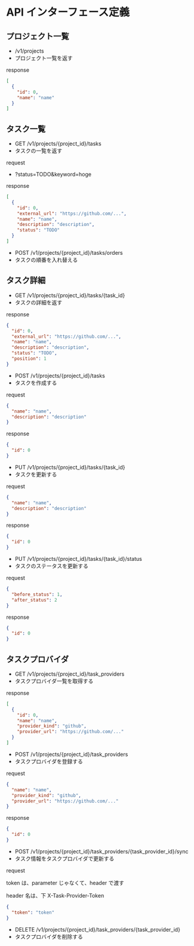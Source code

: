 # API インターフェース定義

## プロジェクト一覧

- /v1/projects
- プロジェクト一覧を返す

response

```json
[
  {
    "id": 0,
    "name": "name"
  }
]
```

## タスク一覧

- GET /v1/projects/{project_id}/tasks
- タスクの一覧を返す

request

- ?status=TODO&keyword=hoge

response

```json
[
  {
    "id": 0,
    "external_url": "https://github.com/...",
    "name": "name",
    "description": "description",
    "status": "TODO"
  }
]
```

- POST /v1/projects/{project_id}/tasks/orders
- タスクの順番を入れ替える

## タスク詳細

- GET /v1/projects/{project_id}/tasks/{task_id}
- タスクの詳細を返す

response

```json
{
  "id": 0,
  "external_url": "https://github.com/...",
  "name": "name",
  "description": "description",
  "status": "TODO",
  "position": 1
}
```

- POST /v1/projects/{project_id}/tasks
- タスクを作成する

request

```json
{
  "name": "name",
  "description": "description"
}
```

response

```json
{
  "id": 0
}
```

- PUT /v1/projects/{project_id}/tasks/{task_id}
- タスクを更新する

request

```json
{
  "name": "name",
  "description": "description"
}
```

response

```json
{
  "id": 0
}
```

- PUT /v1/projects/{project_id}/tasks/{task_id}/status
- タスクのステータスを更新する

request

```json
{
  "before_status": 1,
  "after_status": 2
}
```

response

```json
{
  "id": 0
}
```

## タスクプロバイダ

- GET /v1/projects/{project_id}/task_providers
- タスクプロバイダ一覧を取得する

response

```json
[
  {
    "id": 0,
    "name": "name",
    "provider_kind": "github",
    "provider_url": "https://github.com/..."
  }
]
```

- POST /v1/projects/{project_id}/task_providers
- タスクプロバイダを登録する

request

```json
{
  "name": "name",
  "provider_kind": "github",
  "provider_url": "https://github.com/..."
}
```

response

```json
{
  "id": 0
}
```

- POST /v1/projects/{project_id}/task_providers/{task_provider_id}/sync
- タスク情報をタスクプロバイダで更新する

request

token は、parameter じゃなくて、header で渡す

header 名は、下
X-Task-Provider-Token

```json
{
  "token": "token"
}
```

- DELETE /v1/projects/{project_id}/task_providers/{task_provider_id}
- タスクプロバイダを削除する
